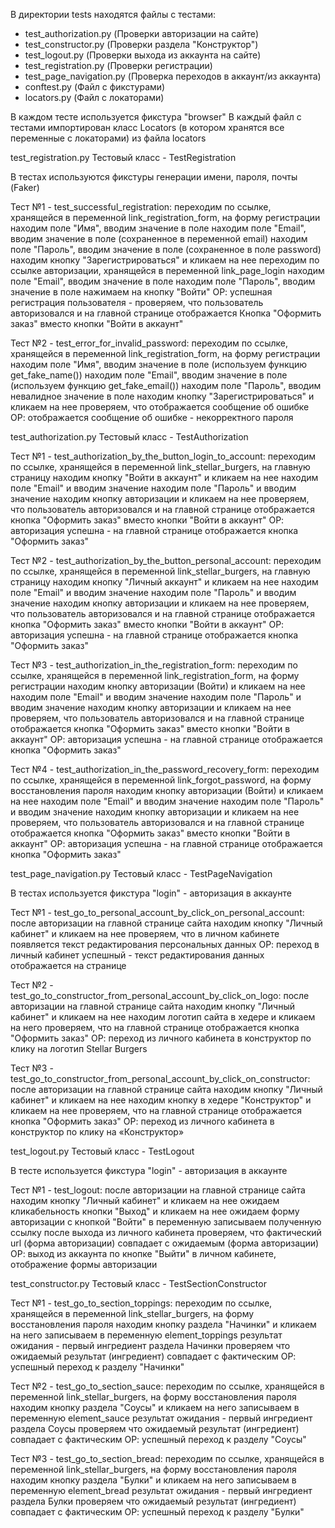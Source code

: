 В директории tests находятся файлы с тестами:

- test_authorization.py (Проверки авторизации на сайте)
- test_constructor.py (Проверки раздела "Конструктор")
- test_logout.py (Проверки выхода из аккаунта на сайте)
- test_registration.py (Проверки регистрации)
- test_page_navigation.py (Проверка переходов в аккаунт/из аккаунта)
- conftest.py (Файл с фикстурами)
- locators.py (Файл с локаторами)

В каждом тесте используется фикстура "browser"
В каждый файл с тестами импортирован класс Locators (в котором хранятся все переменные с локаторами) из файла locators


test_registration.py
Тестовый класс - TestRegistration

В тестах используются фикстуры генерации имени, пароля, почты (Faker)

Тест №1 - test_successful_registration:
    переходим по ссылке, хранящейся в переменной link_registration_form, на форму регистрации
    находим поле "Имя", вводим значение в поле
    находим поле "Email", вводим значение в поле (сохраненное в переменной email)
    находим поле "Пароль", вводим значение в поле (сохраненное в поле password)
    находим кнопку "Зарегистрироваться" и кликаем на нее
    переходим по ссылке авторизации, хранящейся в переменной link_page_login
    находим поле "Email", вводим значение в поле
    находим поле "Пароль", вводим значение в поле
    нажимаем на кнопку "Войти"
    ОР: успешная регистрация пользователя - проверяем, что пользователь авторизовался и на главной странице отображается
    Кнопка "Оформить заказ" вместо кнопки "Войти в аккаунт"

Тест №2 - test_error_for_invalid_password:
    переходим по ссылке, хранящейся в переменной link_registration_form, на форму регистрации
    находим поле "Имя", вводим значение в поле (используем функцию get_fake_name())
    находим поле "Email", вводим значение в поле (используем функцию get_fake_email())
    находим поле "Пароль", вводим невалидное значение в поле
    находим кнопку "Зарегистрироваться" и кликаем на нее
    проверяем, что отображается сообщение об ошибке
    ОР: отображается сообщение об ошибке - некорректного пароля
    


test_authorization.py
Тестовый класс - TestAuthorization

Тест №1 - test_authorization_by_the_button_login_to_account:
    переходим по ссылке, хранящейся в переменной link_stellar_burgers, на главную страницу
    находим кнопку "Войти в аккаунт" и кликаем на нее
    находим поле "Email" и вводим значение
    находим поле "Пароль" и вводим значение
    находим кнопку авторизации и кликаем на нее 
    проверяем, что пользователь авторизовался и на главной странице отображается кнопка "Оформить заказ" 
    вместо кнопки "Войти в аккаунт"
    ОР: авторизация успешна - на главной странице отображается кнопка "Оформить заказ"

Тест №2 - test_authorization_by_the_button_personal_account:
    переходим по ссылке, хранящейся в переменной link_stellar_burgers, на главную страницу
    находим кнопку "Личный аккаунт" и кликаем на нее
    находим поле "Email" и вводим значение
    находим поле "Пароль" и вводим значение
    находим кнопку авторизации и кликаем на нее
    проверяем, что пользователь авторизовался и на главной странице отображается кнопка "Оформить заказ" 
    вместо кнопки "Войти в аккаунт"
    ОР: авторизация успешна - на главной странице отображается кнопка "Оформить заказ"

Тест №3 - test_authorization_in_the_registration_form:
    переходим по ссылке, хранящейся в переменной link_registration_form, на форму регистрации
    находим кнопку авторизации (Войти) и кликаем на нее
    находим поле "Email" и вводим значение
    находим поле "Пароль" и вводим значение
    находим кнопку авторизации и кликаем на нее
    проверяем, что пользователь авторизовался и на главной странице отображается кнопка "Оформить заказ" 
    вместо кнопки "Войти в аккаунт"
    ОР: авторизация успешна - на главной странице отображается кнопка "Оформить заказ"

Тест №4 - test_authorization_in_the_password_recovery_form:
    переходим по ссылке, хранящейся в переменной link_forgot_password, на форму восстановления пароля
    находим кнопку авторизации (Войти) и кликаем на нее
    находим поле "Email" и вводим значение
    находим поле "Пароль" и вводим значение
    находим кнопку авторизации и кликаем на нее
    проверяем, что пользователь авторизовался и на главной странице отображается кнопка "Оформить заказ" 
    вместо кнопки "Войти в аккаунт"
    ОР: авторизация успешна - на главной странице отображается кнопка "Оформить заказ"
    

test_page_navigation.py
Тестовый класс - TestPageNavigation

В тестах используется фикстура "login" - авторизация в аккаунте

Тест №1 - test_go_to_personal_account_by_click_on_personal_account:
    после авторизации на главной странице сайта находим кнопку "Личный кабинет" и кликаем на нее
    проверяем, что в личном кабинете появляется текст редактирования персональных данных
    ОР: переход в личный кабинет успешный - текст редактирования данных отображается на странице

Тест №2 - test_go_to_constructor_from_personal_account_by_click_on_logo:
    после авторизации на главной странице сайта находим кнопку "Личный кабинет" и кликаем на нее
    находим логотип сайта в хедере и кликаем на него
    проверяем, что на главной странице отображается кнопка "Оформить заказ" 
    ОР: переход из личного кабинета в конструктор по клику на логотип Stellar Burgers

Тест №3 - test_go_to_constructor_from_personal_account_by_click_on_constructor:
    после авторизации на главной странице сайта находим кнопку "Личный кабинет" и кликаем на нее
    находим кнопку в хедере "Конструктор" и кликаем на нее
    проверяем, что на главной странице отображается кнопка "Оформить заказ"
    ОР: переход из личного кабинета в конструктор по клику на «Конструктор»


test_logout.py
Тестовый класс - TestLogout

В тесте используется фикстура "login" - авторизация в аккаунте

Тест №1 - test_logout:
    после авторизации на главной странице сайта находим кнопку "Личный кабинет" и кликаем на нее
    ожидаем кликабельность кнопки "Выход" и кликаем на нее
    ожидаем форму авторизации с кнопкой "Войти"
    в переменную записываем полученную ссылку после выхода из личного кабинета
    проверяем, что фактический url (форма авторизации) совпадает с ожидаемым (форма авторизации) 
    ОР: выход из аккаунта по кнопке "Выйти" в личном кабинете, отображение формы авторизации


test_constructor.py
Тестовый класс - TestSectionConstructor

Тест №1 - test_go_to_section_toppings:
    переходим по ссылке, хранящейся в переменной link_stellar_burgers, на форму восстановления пароля
    находим кнопку раздела "Начинки" и кликаем на него
    записываем в переменную element_toppings результат ожидания - первый ингредиент раздела Начинки
    проверяем что ожидаемый результат (ингредиент) совпадает с фактическим
    ОР: успешный переход к разделу "Начинки"

Тест №2 - test_go_to_section_sauce:
    переходим по ссылке, хранящейся в переменной link_stellar_burgers, на форму восстановления пароля
    находим кнопку раздела "Соусы" и кликаем на него
    записываем в переменную element_sauce результат ожидания - первый ингредиент раздела Соусы
    проверяем что ожидаемый результат (ингредиент) совпадает с фактическим
    ОР: успешный переход к разделу "Соусы"

Тест №3 - test_go_to_section_bread:
    переходим по ссылке, хранящейся в переменной link_stellar_burgers, на форму восстановления пароля
    находим кнопку раздела "Булки" и кликаем на него
    записываем в переменную element_bread результат ожидания - первый ингредиент раздела Булки
    проверяем что ожидаемый результат (ингредиент) совпадает с фактическим
    ОР: успешный переход к разделу "Булки"
    